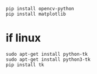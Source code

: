 ```
pip install opencv-python
pip install matplotlib
```

# if linux 
```
sudo apt-get install python-tk
sudo apt-get install python3-tk
pip install tk
```